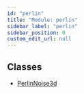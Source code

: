 ```yaml
---
id: "perlin"
title: "Module: perlin"
sidebar_label: "perlin"
sidebar_position: 0
custom_edit_url: null
---
```


## Classes

- [PerlinNoise3d](../classes/perlin.PerlinNoise3d.md)
